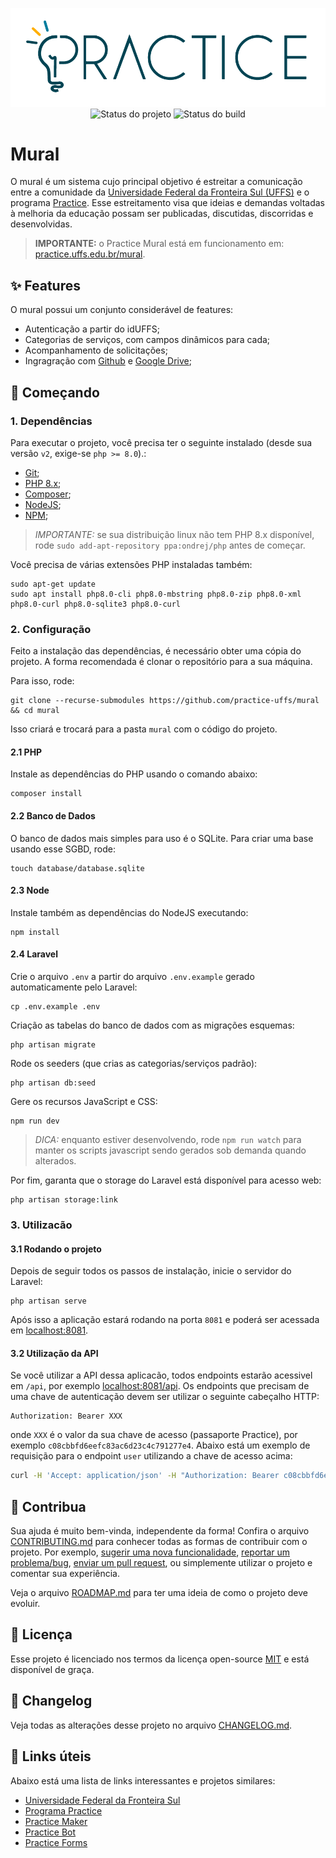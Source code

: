 <p align="center">
    <img width="600" src=".github/logo.png" title="Logo do projeto"><br />
    <img src="https://img.shields.io/maintenance/yes/2021?style=for-the-badge" title="Status do projeto">
    <img src="https://img.shields.io/github/workflow/status/practice-uffs/mural/ci.uffs.cc?label=Build&logo=github&logoColor=white&style=for-the-badge" title="Status do build">
</p>

# Mural

O mural é um sistema cujo principal objetivo é estreitar a comunicação entre a comunidade da [Universidade Federal da Fronteira Sul (UFFS)](https://www.uffs.edu.br) e o programa [Practice](https://practice.uffs.edu.br). Esse estreitamento visa que ideias e demandas voltadas à melhoria da educação possam ser publicadas, discutidas, discorridas e desenvolvidas.

> **IMPORTANTE:** o Practice Mural está em funcionamento em: [practice.uffs.edu.br/mural](https://practice.uffs.edu.br/mural).

## ✨ Features

O mural possui um conjunto considerável de features:

* Autenticação a partir do idUFFS;
* Categorias de serviços, com campos dinâmicos para cada;
* Acompanhamento de solicitações;
* Ingragração com [Github](https://github.com) e [Google Drive](https://drive.google.com);

## 🚀 Começando

### 1. Dependências

Para executar o projeto, você precisa ter o seguinte instalado (desde sua versão `v2`, exige-se `php >= 8.0`).:

- [Git](https://git-scm.com);
- [PHP 8.x](https://www.php.net/downloads);
- [Composer](https://getcomposer.org/download/);
- [NodeJS](https://nodejs.org/en/);
- [NPM](https://www.npmjs.com/package/npm);

>*IMPORTANTE:* se sua distribuição  linux não tem PHP 8.x disponível, rode `sudo add-apt-repository ppa:ondrej/php` antes de começar.

Você precisa de várias extensões PHP instaladas também:

```
sudo apt-get update
sudo apt install php8.0-cli php8.0-mbstring php8.0-zip php8.0-xml php8.0-curl php8.0-sqlite3 php8.0-curl
```

### 2. Configuração

Feito a instalação das dependências, é necessário obter uma cópia do projeto. A forma recomendada é clonar o repositório para a sua máquina.

Para isso, rode:

```
git clone --recurse-submodules https://github.com/practice-uffs/mural && cd mural
```

Isso criará e trocará para a pasta `mural` com o código do projeto.

#### 2.1 PHP

Instale as dependências do PHP usando o comando abaixo:

```
composer install
```

#### 2.2 Banco de Dados

O banco de dados mais simples para uso é o SQLite. Para criar uma base usando esse SGBD, rode:

```
touch database/database.sqlite
```

#### 2.3 Node

Instale também as dependências do NodeJS executando:

```
npm install
```

#### 2.4 Laravel

Crie o arquivo `.env` a partir do arquivo `.env.example` gerado automaticamente pelo Laravel:

```
cp .env.example .env
```

Criação as tabelas do banco de dados com as migrações esquemas:

```
php artisan migrate
```

Rode os seeders (que crias as categorias/serviços padrão):

```
php artisan db:seed
```

Gere os recursos JavaScript e CSS:

```
npm run dev
```

>*DICA:* enquanto estiver desenvolvendo, rode `npm run watch` para manter os scripts javascript sendo gerados sob demanda quando alterados.

Por fim, garanta que o storage do Laravel está disponível para acesso web:

```
php artisan storage:link
```

### 3. Utilizacão

#### 3.1 Rodando o projeto

Depois de seguir todos os passos de instalação, inicie o servidor do Laravel:

```
php artisan serve
```

Após isso a aplicação estará rodando na porta `8081` e poderá ser acessada em [localhost:8081](http://localhost:8081).

#### 3.2 Utilização da API

Se você utilizar a API dessa aplicacão, todos endpoints estarão acessivel em `/api`, por exemplo [localhost:8081/api](http://localhost:8081/api). Os endpoints que precisam de uma chave de autenticação devem ser utilizar o seguinte cabeçalho HTTP:

```
Authorization: Bearer XXX
```

onde `XXX` é o valor da sua chave de acesso (passaporte Practice), por exemplo `c08cbbfd6eefc83ac6d23c4c791277e4`.
Abaixo está um exemplo de requisição para o endpoint `user` utilizando a chave de acesso acima:

```bash
curl -H 'Accept: application/json' -H "Authorization: Bearer c08cbbfd6eefc83ac6d23c4c791277e4" http://localhost:8080/api/user
```

## 🤝 Contribua

Sua ajuda é muito bem-vinda, independente da forma! Confira o arquivo [CONTRIBUTING.md](CONTRIBUTING.md) para conhecer todas as formas de contribuir com o projeto. Por exemplo, [sugerir uma nova funcionalidade](https://github.com/practice-uffs/mural/issues/new?assignees=&labels=&template=feature_request.md&title=), [reportar um problema/bug](https://github.com/practice-uffs/mural/issues/new?assignees=&labels=bug&template=bug_report.md&title=), [enviar um pull request](https://github.com/ccuffs/hacktoberfest/blob/master/docs/tutorial-pull-request.md), ou simplemente utilizar o projeto e comentar sua experiência.

Veja o arquivo [ROADMAP.md](ROADMAP.md) para ter uma ideia de como o projeto deve evoluir.


## 🎫 Licença

Esse projeto é licenciado nos termos da licença open-source [MIT](https://choosealicense.com/licenses/mit) e está disponível de graça.

## 🧬 Changelog

Veja todas as alterações desse projeto no arquivo [CHANGELOG.md](CHANGELOG.md).

## 🧪 Links úteis

Abaixo está uma lista de links interessantes e projetos similares:

* [Universidade Federal da Fronteira Sul](https://www.uffs.edu.br)
* [Programa Practice](https://practice.uffs.cc)
* [Practice Maker](https://github.com/practice-uffs/maker)
* [Practice Bot](https://github.com/practice-uffs/bot)
* [Practice Forms](https://github.com/practice-uffs/forms)

